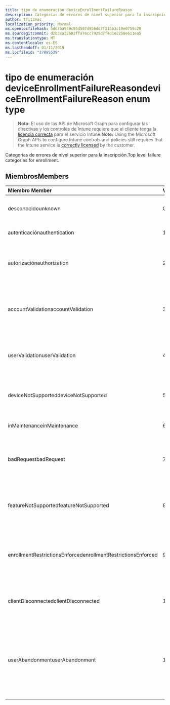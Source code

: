```yaml
---
title: tipo de enumeración deviceEnrollmentFailureReason
description: Categorías de errores de nivel superior para la inscripción.
author: tfitzmac
localization_priority: Normal
ms.openlocfilehash: 5dd7ba949c95d507d956dd7f315b3c19e0759c20
ms.sourcegitcommit: d2b3ca32602ffa76cc7925d7f4d1e2258e611ea5
ms.translationtype: MT
ms.contentlocale: es-ES
ms.lasthandoff: 01/11/2019
ms.locfileid: "27885529"
---
```

# <a name="deviceenrollmentfailurereason-enum-type"></a><span data-ttu-id="bab10-103">tipo de enumeración deviceEnrollmentFailureReason</span><span class="sxs-lookup"><span data-stu-id="bab10-103">deviceEnrollmentFailureReason enum type</span></span>

> <span data-ttu-id="bab10-104">**Nota:** El uso de las API de Microsoft Graph para configurar las directivas y los controles de Intune requiere que el cliente tenga la [licencia correcta](https://go.microsoft.com/fwlink/?linkid=839381) para el servicio Intune.</span><span class="sxs-lookup"><span data-stu-id="bab10-104">**Note:** Using the Microsoft Graph APIs to configure Intune controls and policies still requires that the Intune service is [correctly licensed](https://go.microsoft.com/fwlink/?linkid=839381) by the customer.</span></span>

<span data-ttu-id="bab10-105">Categorías de errores de nivel superior para la inscripción.</span><span class="sxs-lookup"><span data-stu-id="bab10-105">Top level failure categories for enrollment.</span></span>
## <a name="members"></a><span data-ttu-id="bab10-106">Miembros</span><span class="sxs-lookup"><span data-stu-id="bab10-106">Members</span></span>
|<span data-ttu-id="bab10-107">Miembro	</span><span class="sxs-lookup"><span data-stu-id="bab10-107">Member</span></span>|<span data-ttu-id="bab10-108">Valor</span><span class="sxs-lookup"><span data-stu-id="bab10-108">Value</span></span>|<span data-ttu-id="bab10-109">Description</span><span class="sxs-lookup"><span data-stu-id="bab10-109">Description</span></span>|
|:---|:---|:---|
|<span data-ttu-id="bab10-110">desconocido</span><span class="sxs-lookup"><span data-stu-id="bab10-110">unknown</span></span>|<span data-ttu-id="bab10-111">0</span><span class="sxs-lookup"><span data-stu-id="bab10-111">0</span></span>|<span data-ttu-id="bab10-112">Valor predeterminado, el motivo del error es desconocido.</span><span class="sxs-lookup"><span data-stu-id="bab10-112">Default value, failure reason is unknown.</span></span>|
|<span data-ttu-id="bab10-113">autenticación</span><span class="sxs-lookup"><span data-stu-id="bab10-113">authentication</span></span>|<span data-ttu-id="bab10-114">1</span><span class="sxs-lookup"><span data-stu-id="bab10-114">1</span></span>|<span data-ttu-id="bab10-115">Error de autenticación</span><span class="sxs-lookup"><span data-stu-id="bab10-115">Authentication failed</span></span>|
|<span data-ttu-id="bab10-116">autorización</span><span class="sxs-lookup"><span data-stu-id="bab10-116">authorization</span></span>|<span data-ttu-id="bab10-117">2</span><span class="sxs-lookup"><span data-stu-id="bab10-117">2</span></span>|<span data-ttu-id="bab10-118">La llamada se ha autenticado pero no autorizado para inscribirse.</span><span class="sxs-lookup"><span data-stu-id="bab10-118">Call was authenticated, but not authorized to enroll.</span></span>|
|<span data-ttu-id="bab10-119">accountValidation</span><span class="sxs-lookup"><span data-stu-id="bab10-119">accountValidation</span></span>|<span data-ttu-id="bab10-120">3</span><span class="sxs-lookup"><span data-stu-id="bab10-120">3</span></span>|<span data-ttu-id="bab10-121">Error al validar la cuenta para la inscripción.</span><span class="sxs-lookup"><span data-stu-id="bab10-121">Failed to validate the account for enrollment.</span></span> <span data-ttu-id="bab10-122">(Cuenta bloqueada, no se ha habilitado la inscripción)</span><span class="sxs-lookup"><span data-stu-id="bab10-122">(Account blocked, enrollment not enabled)</span></span>|
|<span data-ttu-id="bab10-123">userValidation</span><span class="sxs-lookup"><span data-stu-id="bab10-123">userValidation</span></span>|<span data-ttu-id="bab10-124">4</span><span class="sxs-lookup"><span data-stu-id="bab10-124">4</span></span>|<span data-ttu-id="bab10-125">No se pudo validar el usuario.</span><span class="sxs-lookup"><span data-stu-id="bab10-125">User could not be validated.</span></span> <span data-ttu-id="bab10-126">(Usuario no existe, licencia que faltan)</span><span class="sxs-lookup"><span data-stu-id="bab10-126">(User does not exist, missing license)</span></span>|
|<span data-ttu-id="bab10-127">deviceNotSupported</span><span class="sxs-lookup"><span data-stu-id="bab10-127">deviceNotSupported</span></span>|<span data-ttu-id="bab10-128">5</span><span class="sxs-lookup"><span data-stu-id="bab10-128">5</span></span>|<span data-ttu-id="bab10-129">Dispositivo no es compatible para la administración de dispositivos móviles.</span><span class="sxs-lookup"><span data-stu-id="bab10-129">Device is not supported for mobile device management.</span></span>|
|<span data-ttu-id="bab10-130">inMaintenance</span><span class="sxs-lookup"><span data-stu-id="bab10-130">inMaintenance</span></span>|<span data-ttu-id="bab10-131">6</span><span class="sxs-lookup"><span data-stu-id="bab10-131">6</span></span>|<span data-ttu-id="bab10-132">Cuenta está en mantenimiento.</span><span class="sxs-lookup"><span data-stu-id="bab10-132">Account is in maintenance.</span></span>|
|<span data-ttu-id="bab10-133">badRequest</span><span class="sxs-lookup"><span data-stu-id="bab10-133">badRequest</span></span>|<span data-ttu-id="bab10-134">7</span><span class="sxs-lookup"><span data-stu-id="bab10-134">7</span></span>|<span data-ttu-id="bab10-135">Cliente envió una solicitud que no se entiende/admitidos por el servicio.</span><span class="sxs-lookup"><span data-stu-id="bab10-135">Client sent a request that is not understood/supported by the service.</span></span>|
|<span data-ttu-id="bab10-136">featureNotSupported</span><span class="sxs-lookup"><span data-stu-id="bab10-136">featureNotSupported</span></span>|<span data-ttu-id="bab10-137">8</span><span class="sxs-lookup"><span data-stu-id="bab10-137">8</span></span>|<span data-ttu-id="bab10-138">Utilizado por este inscripción las características no se admiten para esta cuenta.</span><span class="sxs-lookup"><span data-stu-id="bab10-138">Feature(s) used by this enrollment are not supported for this account.</span></span>|
|<span data-ttu-id="bab10-139">enrollmentRestrictionsEnforced</span><span class="sxs-lookup"><span data-stu-id="bab10-139">enrollmentRestrictionsEnforced</span></span>|<span data-ttu-id="bab10-140">9</span><span class="sxs-lookup"><span data-stu-id="bab10-140">9</span></span>|<span data-ttu-id="bab10-141">Restricciones de inscripción configuradas por el administrador bloquean esta inscripción.</span><span class="sxs-lookup"><span data-stu-id="bab10-141">Enrollment restrictions configured by admin blocked this enrollment.</span></span>|
|<span data-ttu-id="bab10-142">clientDisconnected</span><span class="sxs-lookup"><span data-stu-id="bab10-142">clientDisconnected</span></span>|<span data-ttu-id="bab10-143">10</span><span class="sxs-lookup"><span data-stu-id="bab10-143">10</span></span>|<span data-ttu-id="bab10-144">Cliente agotó el tiempo de espera o inscripción se anuló por para el usuario final.</span><span class="sxs-lookup"><span data-stu-id="bab10-144">Client timed out or enrollment was aborted by enduser.</span></span>|
|<span data-ttu-id="bab10-145">userAbandonment</span><span class="sxs-lookup"><span data-stu-id="bab10-145">userAbandonment</span></span>|<span data-ttu-id="bab10-146">11</span><span class="sxs-lookup"><span data-stu-id="bab10-146">11</span></span>|<span data-ttu-id="bab10-147">Se ha cancelado la inscripción por para el usuario final.</span><span class="sxs-lookup"><span data-stu-id="bab10-147">Enrollment was abandoned by enduser.</span></span> <span data-ttu-id="bab10-148">(Para el usuario final inicia la incorporación de redes pero no se pudo completar en forma oportuna)</span><span class="sxs-lookup"><span data-stu-id="bab10-148">(Enduser started onboarding but failed to complete it in timely manner)</span></span>|


<!-- {
  "type": "#page.annotation",
  "suppressions": [
    "Warning: Enum deviceEnrollmentFailureReason has some values specified and others unspecified."
  ],
}
-->
